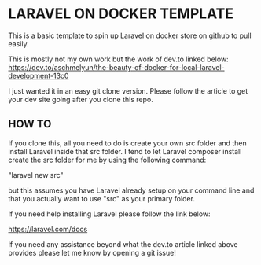 # LARAVEL ON DOCKER TEMPLATE

This is a basic template to spin up Laravel on docker store on github to pull easily.

This is mostly not my own work but the work of dev.to linked below:
https://dev.to/aschmelyun/the-beauty-of-docker-for-local-laravel-development-13c0

I just wanted it in an easy git clone version. Please follow the article to get your dev site going after you clone this repo.

## HOW TO

If you clone this, all you need to do is create your own src folder and then install Laravel inside that src folder. I tend to let Laravel composer install create the src folder for me by using the following command:

"laravel new src"

but this assumes you have Laravel already setup on your command line and that you actually want to use "src" as your primary folder.

If you need help installing Laravel please follow the link below:

https://laravel.com/docs

If you need any assistance beyond what the dev.to article linked above provides please let me know by opening a git issue!
